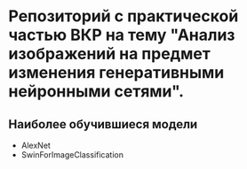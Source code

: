 # Репозиторий с практической частью ВКР на тему "Анализ изображений на предмет изменения генеративными нейронными сетями".

## Наиболее обучившиеся модели
- AlexNet
- SwinForImageClassification
